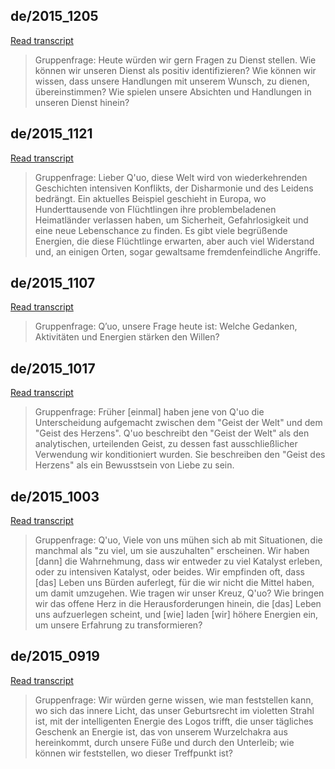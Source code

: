 ## de/2015_1205


[Read transcript](de/2015/2015_1205)

> Gruppenfrage: Heute würden wir gern Fragen zu Dienst stellen. Wie können wir unseren Dienst als positiv identifizieren? Wie können wir wissen, dass unsere Handlungen mit unserem Wunsch, zu dienen, übereinstimmen? Wie spielen unsere Absichten und Handlungen in unseren Dienst hinein?

[<i class="fas fa-file-pdf"></i>](http://llresearch.org/transcripts/issues/2015_german/2015_1205.aspx) [<i class="fas fa-external-link-alt"></i>](http://llresearch.org/transcripts/issues/2015_german/2015_1205.aspx)
 

## de/2015_1121


[Read transcript](de/2015/2015_1121)

> Gruppenfrage: Lieber Q'uo, diese Welt wird von wiederkehrenden Geschichten intensiven Konflikts, der Disharmonie und des Leidens bedrängt. Ein aktuelles Beispiel geschieht in Europa, wo Hunderttausende von Flüchtlingen ihre problembeladenen Heimatländer verlassen haben, um Sicherheit, Gefahrlosigkeit und eine neue Lebenschance zu finden. Es gibt viele begrüßende Energien, die diese Flüchtlinge erwarten, aber auch viel Widerstand und, an einigen Orten, sogar gewaltsame fremdenfeindliche Angriffe.

[<i class="fas fa-file-pdf"></i>](http://llresearch.org/transcripts/issues/2015_german/2015_1121.aspx) [<i class="fas fa-external-link-alt"></i>](http://llresearch.org/transcripts/issues/2015_german/2015_1121.aspx)
 

## de/2015_1107


[Read transcript](de/2015/2015_1107)

> Gruppenfrage: Q’uo, unsere Frage heute ist: Welche Gedanken, Aktivitäten und Energien stärken den Willen?

[<i class="fas fa-file-pdf"></i>](http://llresearch.org/transcripts/issues/2015_german/2015_1107.aspx) [<i class="fas fa-external-link-alt"></i>](http://llresearch.org/transcripts/issues/2015_german/2015_1107.aspx)
 

## de/2015_1017


[Read transcript](de/2015/2015_1017)

> Gruppenfrage: Früher [einmal] haben jene von Q'uo die Unterscheidung aufgemacht zwischen dem "Geist der Welt" und dem "Geist des Herzens". Q'uo beschreibt den "Geist der Welt" als den analytischen, urteilenden Geist, zu dessen fast ausschließlicher Verwendung wir konditioniert wurden. Sie beschreiben den "Geist des Herzens" als ein Bewusstsein von Liebe zu sein.

[<i class="fas fa-file-pdf"></i>](http://llresearch.org/transcripts/issues/2015_german/2015_1017.aspx) [<i class="fas fa-external-link-alt"></i>](http://llresearch.org/transcripts/issues/2015_german/2015_1017.aspx)
 

## de/2015_1003


[Read transcript](de/2015/2015_1003)

> Gruppenfrage: Q'uo, Viele von uns mühen sich ab mit Situationen, die manchmal als "zu viel, um sie auszuhalten" erscheinen. Wir haben [dann] die Wahrnehmung, dass wir entweder zu viel Katalyst erleben, oder zu intensiven Katalyst, oder beides. Wir empfinden oft, dass [das] Leben uns Bürden auferlegt, für die wir nicht die Mittel haben, um damit umzugehen. Wie tragen wir unser Kreuz, Q'uo? Wie bringen wir das offene Herz in die Herausforderungen hinein, die [das] Leben uns aufzuerlegen scheint, und [wie] laden [wir] höhere Energien ein, um unsere Erfahrung zu transformieren?

[<i class="fas fa-file-pdf"></i>](http://llresearch.org/transcripts/issues/2015_german/2015_1003.aspx) [<i class="fas fa-external-link-alt"></i>](http://llresearch.org/transcripts/issues/2015_german/2015_1003.aspx)
 

## de/2015_0919


[Read transcript](de/2015/2015_0919)

> Gruppenfrage: Wir würden gerne wissen, wie man feststellen kann, wo sich das innere Licht, das unser Geburtsrecht im violetten Strahl ist, mit der intelligenten Energie des Logos trifft, die unser tägliches Geschenk an Energie ist, das von unserem Wurzelchakra aus hereinkommt, durch unsere Füße und durch den Unterleib; wie können wir feststellen, wo dieser Treffpunkt ist?

[<i class="fas fa-file-pdf"></i>](http://llresearch.org/transcripts/issues/2015_german/2015_0919.aspx) [<i class="fas fa-external-link-alt"></i>](http://llresearch.org/transcripts/issues/2015_german/2015_0919.aspx)
 